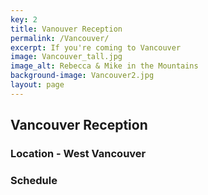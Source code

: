 ```yaml
---
key: 2
title: Vanouver Reception
permalink: /Vancouver/
excerpt: If you're coming to Vancouver
image: Vancouver_tall.jpg
image_alt: Rebecca & Mike in the Mountains
background-image: Vancouver2.jpg
layout: page
---
```

## Vancouver Reception

### Location - West Vancouver

### Schedule
